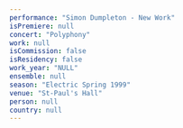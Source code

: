 ```yaml
---
performance: "Simon Dumpleton - New Work"
isPremiere: null
concert: "Polyphony"
work: null
isCommission: false
isResidency: false
work_year: "NULL"
ensemble: null
season: "Electric Spring 1999"
venue: "St-Paul's Hall"
person: null
country: null
---
```


